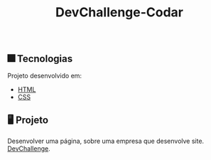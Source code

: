 <h1 align="center">
  <p>DevChallenge-Codar</p>
</h1>

<br>

## 🎆 Tecnologias

Projeto desenvolvido em:
- [HTML](https://developer.mozilla.org/pt-BR/docs/Web/HTML)
- [CSS](https://www.w3schools.com/css/)


## 🖥️ Projeto

Desenvolver uma página, sobre uma empresa que desenvolve site.
[DevChallenge](https://www.devchallenge.com.br/).